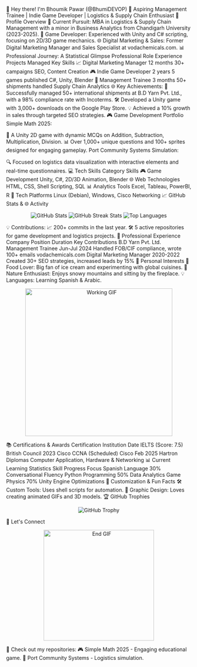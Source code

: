 <!---- 👋 Hi, I’m @BhumiDEVOP
- 👀 I’m interested in ...
- 🌱 I’m currently learning ...
- 💞️ I’m looking to collaborate on ...
- 📫 How to reach me ...
- 😄 Pronouns: ...
- ⚡ Fun fact: ...


BhumiDEVOP/BhumiDEVOP is a ✨ special ✨ repository because its `README.md` (this file) appears on your GitHub profile.
You can click the Preview link to take a look at your changes.
--->
<!-- Start of the README -->
👋 Hey there! I'm Bhoumik Pawar (@BhumiDEVOP)
🚀 Aspiring Management Trainee | Indie Game Developer | Logistics & Supply Chain Enthusiast
🌟 Profile Overview
💼 Current Pursuit: MBA in Logistics & Supply Chain Management with a minor in Business Analytics from Chandigarh University (2023-2025).
🧩 Game Developer: Experienced with Unity and C# scripting, focusing on 2D/3D game mechanics.
🌐 Digital Marketing & Sales: Former Digital Marketing Manager and Sales Specialist at vodachemicals.com.
📊 Professional Journey: A Statistical Glimpse
Professional Role	Experience	Projects Managed	Key Skills
📈 Digital Marketing Manager	12 months	30+ campaigns	SEO, Content Creation
🎮 Indie Game Developer	2 years	5 games published	C#, Unity, Blender
🧶 Management Trainee	3 months	50+ shipments handled	Supply Chain Analytics
🌐 Key Achievements:
💯 Successfully managed 50+ international shipments at B.D Yarn Pvt. Ltd., with a 98% compliance rate with Incoterms.
🛠️ Developed a Unity game with 3,000+ downloads on the Google Play Store.
💡 Achieved a 10% growth in sales through targeted SEO strategies.
🎮 Game Development Portfolio
Simple Math 2025:

🌟 A Unity 2D game with dynamic MCQs on Addition, Subtraction, Multiplication, Division.
📊 Over 1,000+ unique questions and 100+ sprites designed for engaging gameplay.
Port Community Systems Simulation:

🔍 Focused on logistics data visualization with interactive elements and real-time questionnaires.
💻 Tech Skills
Category	Skills
🎮 Game Development	Unity, C#, 2D/3D Animation, Blender
🌐 Web Technologies	HTML, CSS, Shell Scripting, SQL
📊 Analytics Tools	Excel, Tableau, PowerBI, R
🔧 Tech Platforms	Linux (Debian), Windows, Cisco Networking
📈 GitHub Stats & 🌐 Activity
<p align="center"> <img src="https://github-readme-stats.vercel.app/api?username=BhumiDEVOP&show_icons=true&theme=radical" alt="GitHub Stats" /> <img src="https://github-readme-streak-stats.herokuapp.com/?user=BhumiDEVOP&theme=radical" alt="GitHub Streak Stats" /> <img src="https://github-readme-stats.vercel.app/api/top-langs/?username=BhumiDEVOP&layout=compact&theme=radical" alt="Top Languages" /> </p>
💡 Contributions:
📈 200+ commits in the last year.
🛠️ 5 active repositories for game development and logistics projects.
💼 Professional Experience
Company	Position	Duration	Key Contributions
B.D Yarn Pvt. Ltd.	Management Trainee	Jun-Jul 2024	Handled FOB/CIF compliance, wrote 100+ emails
vodachemicals.com	Digital Marketing Manager	2020-2022	Created 30+ SEO strategies, increased leads by 15%
🌱 Personal Interests
🍦 Food Lover: Big fan of ice cream and experimenting with global cuisines.
🌲 Nature Enthusiast: Enjoys snowy mountains and sitting by the fireplace.
💡 Languages: Learning Spanish & Arabic.
<p align="center"> <img src="https://media.giphy.com/media/26tn33aiTi1jkl6H6/giphy.gif" alt="Working GIF" width="400" /> </p>
📚 Certifications & Awards
Certification	Institution	Date
IELTS (Score: 7.5)	British Council	2023
Cisco CCNA (Scheduled)	Cisco	Feb 2025
Hartron Diplomas	Computer Application, Hardware & Networking	
📊 Current Learning Statistics
Skill	Progress	Focus
Spanish Language	30%	Conversational Fluency
Python Programming	50%	Data Analytics
Game Physics	70%	Unity Engine Optimizations
🔧 Customization & Fun Facts
🛠️ Custom Tools: Uses shell scripts for automation.
🎨 Graphic Design: Loves creating animated GIFs and 3D models.
🏆 GitHub Trophies
<p align="center"> <img src="https://github-profile-trophy.vercel.app/?username=BhumiDEVOP&theme=darkhub&column=7" alt="GitHub Trophy" /> </p>
🌈 Let's Connect


<p align="center"> <img src="https://media.giphy.com/media/3oEjI6SIIHBdRxXI40/giphy.gif" alt="End GIF" width="300" /> </p>
🔗 Check out my repositories:
🎮 Simple Math 2025 - Engaging educational game.
🚢 Port Community Systems - Logistics simulation.
